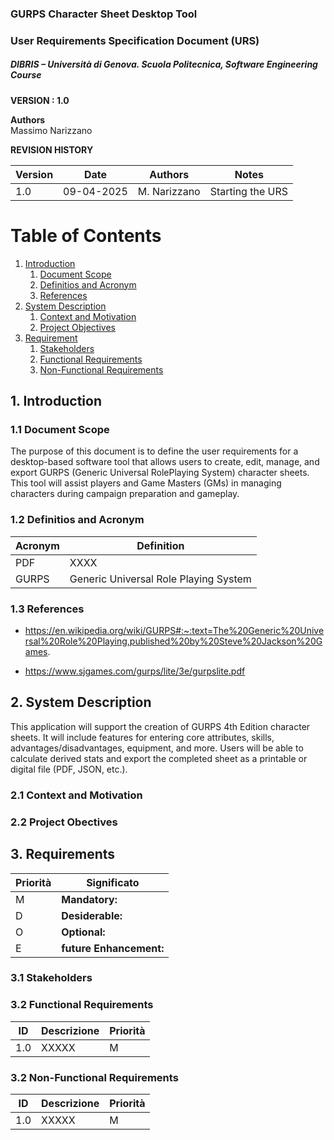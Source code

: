 
### GURPS Character Sheet Desktop Tool
### User Requirements Specification Document (URS)
##### DIBRIS – Università di Genova. Scuola Politecnica, Software Engineering Course 


**VERSION : 1.0**

**Authors**  
Massimo Narizzano


**REVISION HISTORY**

| Version    | Date        | Authors      | Notes        |
| ----------- | ----------- | ----------- | ----------- |
| 1.0 | 09-04-2025 | M. Narizzano| Starting the URS |

# Table of Contents

1. [Introduction](#p1)
	1. [Document Scope](#sp1.1)
	2. [Definitios and Acronym](#sp1.2) 
	3. [References](#sp1.3)
2. [System Description](#p2)
	1. [Context and Motivation](#sp2.1)
	2. [Project Objectives](#sp2.2)
3. [Requirement](#p3)
 	1. [Stakeholders](#sp3.1)
 	2. [Functional Requirements](#sp3.2)
 	3. [Non-Functional Requirements](#sp3.3)
  
  

<a name="p1"></a>

## 1. Introduction

<a name="sp1.1"></a>


### 1.1 Document Scope
The purpose of this document is to define the user requirements for a desktop-based software tool that allows users to create, edit, manage, and export GURPS (Generic Universal RolePlaying System) character sheets. This tool will assist players and Game Masters (GMs) in managing characters during campaign preparation and gameplay.
<a name="sp1.2"></a>

### 1.2 Definitios and Acronym

<a name="sp1.3"></a>

| Acronym				| Definition | 
| ------------------------------------- | ----------- | 
| PDF                                  | XXXX |
| GURPS                                 | Generic Universal Role Playing System |



### 1.3 References 

<a name="p2"></a>
- https://en.wikipedia.org/wiki/GURPS#:~:text=The%20Generic%20Universal%20Role%20Playing,published%20by%20Steve%20Jackson%20Games.

- https://www.sjgames.com/gurps/lite/3e/gurpslite.pdf

## 2. System Description
<a name="sp2.15"></a>
This application will support the creation of GURPS 4th Edition character sheets. It will include features for entering core attributes, skills, advantages/disadvantages, equipment, and more. Users will be able to calculate derived stats and export the completed sheet as a printable or digital file (PDF, JSON, etc.).



### 2.1 Context and Motivation

<a name="sp2.2"></a>

### 2.2 Project Obectives 

<a name="p3"></a>

## 3. Requirements

| Priorità | Significato | 
| --------------- | ----------- | 
| M | **Mandatory:**   |
| D | **Desiderable:** |
| O | **Optional:**    |
| E | **future Enhancement:** |

<a name="sp3.1"></a>
### 3.1 Stakeholders

<a name="sp3.2"></a>
### 3.2 Functional Requirements 

| ID | Descrizione | Priorità |
| --------------- | ----------- | ---------- | 
| 1.0 |  XXXXX |M|

<a name="sp3.3"></a>
### 3.2 Non-Functional Requirements 
 
| ID | Descrizione | Priorità |
| --------------- | ----------- | ---------- | 
| 1.0 | XXXXX |M|
